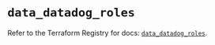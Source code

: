 # `data_datadog_roles`

Refer to the Terraform Registry for docs: [`data_datadog_roles`](https://registry.terraform.io/providers/datadog/datadog/3.36.0/docs/data-sources/roles).
